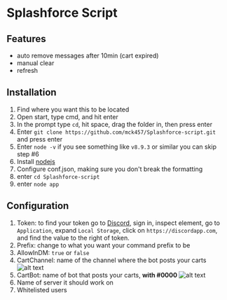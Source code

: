 Splashforce Script
==================
Features
---------
- auto remove messages after 10min (cart expired)
- manual clear
- refresh 

Installation
------------
1. Find where you want this to be located
2. Open start, type cmd, and hit enter
3. In the prompt type `cd`, hit space, drag the folder in, then press enter
4. Enter `git clone https://github.com/mck457/Splashforce-script.git` and press enter
5. Enter `node -v` if you see something like `v8.9.3` or similar you can skip step #6
6. Install [nodejs](https://nodejs.org/en/) 
7. Configure conf.json, making sure you don't break the formatting
8. enter `cd Splashforce-script`
9. enter `node app`

Configuration
-------------
1. Token: to find your token go to [Discord](https://discordapp.com), sign in, inspect element, go to `Application`, expand `Local Storage`, click on `https://discordapp.com`, and find the value to the right of token.
2. Prefix: change to what you want your command prefix to be
3. AllowInDM: `true` or `false`
4. CartChannel: name of the channel where the bot posts your carts 
![alt text](https://i.gyazo.com/f9afb6b90cd677a5e8e0ff933988a850.png "Reference")
5. CartBot: name of bot that posts your carts, **with #0000**
![alt text](https://i.gyazo.com/53b70531ac0f8291976d7764e726902d.png "Reference")
6. Name of server it should work on
7. Whitelisted users

